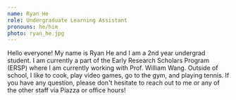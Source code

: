 ```yaml
---
name: Ryan He
role: Undergraduate Learning Assistant
pronouns: he/him
photo: ryan_he.jpg
---
```


Hello everyone! My name is Ryan He and I am a 2nd year undergrad student. I am currently a part of the Early Research Scholars Program (ERSP) where I am currently working with Prof. William Wang.
Outside of school, I like to cook, play video games, go to the gym, and playing tennis. 
If you have any question, please don't hesitate to reach out to me or any of the other staff via Piazza or office hours!
